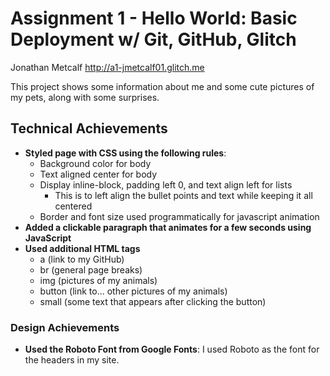 Assignment 1 - Hello World: Basic Deployment w/ Git, GitHub, Glitch
===

Jonathan Metcalf
http://a1-jmetcalf01.glitch.me

This project shows some information about me and some cute pictures of my pets, along with some surprises.

## Technical Achievements
- **Styled page with CSS using the following rules**:
   - Background color for body
   - Text aligned center for body
   - Display inline-block, padding left 0, and text align left for lists
      - This is to left align the bullet points and text while keeping it all centered
   - Border and font size used programmatically for javascript animation
- **Added a clickable paragraph that animates for a few seconds using JavaScript**
- **Used additional HTML tags**
   - a (link to my GitHub)
   - br (general page breaks)
   - img (pictures of my animals)
   - button (link to... other pictures of my animals)
   - small (some text that appears after clicking the button)


### Design Achievements
- **Used the Roboto Font from Google Fonts**: I used Roboto as the font for the headers in my site.
